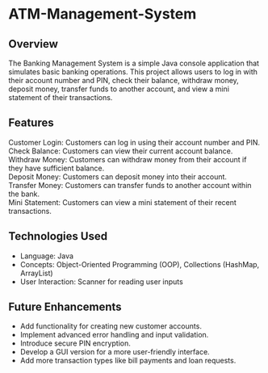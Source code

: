 # ATM-Management-System

## Overview 
The Banking Management System is a simple Java console application that simulates basic banking operations. This project allows users to log in with their account number and PIN, check their balance, withdraw money, deposit money, transfer funds to another account, and view a mini statement of their transactions.

## Features 
Customer Login: Customers can log in using their account number and PIN.  
Check Balance: Customers can view their current account balance.  
Withdraw Money: Customers can withdraw money from their account if they have sufficient balance.  
Deposit Money: Customers can deposit money into their account.  
Transfer Money: Customers can transfer funds to another account within the bank.  
Mini Statement: Customers can view a mini statement of their recent transactions.  

## Technologies Used
* Language: Java  
* Concepts: Object-Oriented Programming (OOP), Collections (HashMap, ArrayList)  
* User Interaction: Scanner for reading user inputs  

## Future Enhancements
* Add functionality for creating new customer accounts.  
* Implement advanced error handling and input validation.  
* Introduce secure PIN encryption.  
* Develop a GUI version for a more user-friendly interface.  
* Add more transaction types like bill payments and loan requests.  
